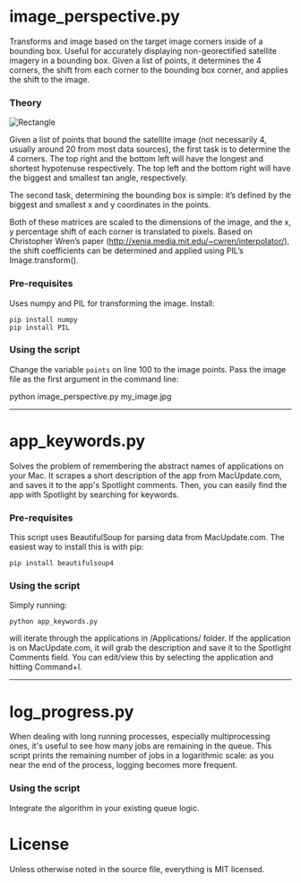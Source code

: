 # image_perspective.py

Transforms and image based on the target image corners inside of a bounding box. Useful for accurately displaying non-georectified satellite imagery in a bounding box. Given a list of points, it determines the 4 corners, the shift from each corner to the bounding box corner, and applies the shift to the image.

### Theory

![Rectangle](https://raw.github.com/nathancahill/python-scripts/master/rectangle.jpg)

Given a list of points that bound the satellite image (not necessarily 4, usually around 20 from most data sources), the first task is to determine the 4 corners. The top right and the bottom left will have the longest and shortest hypotenuse respectively. The top left and the bottom right will have the biggest and smallest tan angle, respectively.

The second task, determining the bounding box is simple: it’s defined by the biggest and smallest x and y coordinates in the points.

Both of these matrices are scaled to the dimensions of the image, and the x, y percentage shift of each corner is translated to pixels. Based on Christopher Wren’s paper (http://xenia.media.mit.edu/~cwren/interpolator/), the shift coefficients can be determined and applied using PIL’s Image.transform().

### Pre-requisites

Uses numpy and PIL for transforming the image. Install:

    pip install numpy
    pip install PIL

### Using the script

Change the variable ```points``` on line 100 to the image points. Pass the image file as the first argument in the command line:

python image_perspective.py my_image.jpg

---------------------------------------

# app_keywords.py

Solves the problem of remembering the abstract names of applications on your Mac.
It scrapes a short description of the app from MacUpdate.com, and saves it to the app's Spotlight comments.
Then, you can easily find the app with Spotlight by searching for keywords.

### Pre-requisites

This script uses BeautifulSoup for parsing data from MacUpdate.com. The easiest way to install this is with pip:

    pip install beautifulsoup4

### Using the script

Simply running:
	
	python app_keywords.py

will iterate through the applications in /Applications/ folder. If the application is on MacUpdate.com, it will grab the description and save it to the Spotlight Comments field. You can edit/view this by selecting the application and hitting Command+I.

---------------------------------------

# log_progress.py

When dealing with long running processes, especially multiprocessing ones, it's useful to see how many jobs are remaining in the queue. This script prints the remaining number of jobs in a logarithmic scale: as you near the end of the process, logging becomes more frequent.

### Using the script

Integrate the algorithm in your existing queue logic.

# License

Unless otherwise noted in the source file, everything is MIT licensed.